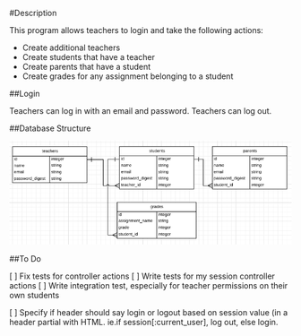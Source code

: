 #Description

This program allows teachers to login and take the following actions:

* Create additional teachers
* Create students that have a teacher
* Create parents that have a student
* Create grades for any assignment belonging to a student

##Login

Teachers can log in with an email and password. Teachers can log out.

##Database Structure

![alt tag](https://github.com/Ru-T/gradebook/blob/master/app/assets/images/database_structure.png)

##To Do

[ ] Fix tests for controller actions
[ ] Write tests for my session controller actions
[ ] Write integration test, especially for teacher permissions on their own students

[ ] Specify if header should say login or logout based on session value (in a header partial with HTML. ie.if session[:current_user], log out, else login.
